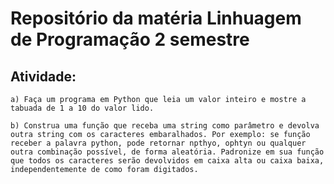 # Repositório da matéria Linhuagem de Programação 2 semestre
## **Atividade:**
    
    a) Faça um programa em Python que leia um valor inteiro e mostre a tabuada de 1 a 10 do valor lido.
    
    b) Construa uma função que receba uma string como parâmetro e devolva outra string com os caracteres embaralhados. Por exemplo: se função receber a palavra python, pode retornar npthyo, ophtyn ou qualquer outra combinação possível, de forma aleatória. Padronize em sua função que todos os caracteres serão devolvidos em caixa alta ou caixa baixa, independentemente de como foram digitados.